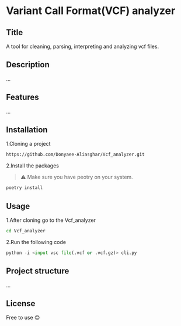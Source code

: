 # Variant Call Format(VCF) analyzer

## Title
A tool for cleaning, parsing, interpreting and analyzing vcf files.

## Description 
...

## Features
...

## Installation 
1.Cloning a project
```bash
https://github.com/Donyaee-Aliasghar/Vcf_analyzer.git
```
2.Install the packages
>⚠️ Make sure you have peotry on your system.
```python
poetry install
```

## Usage
1.After cloning go to the Vcf_analyzer
```bash
cd Vcf_analyzer
```
2.Run the following code
```python
python -i <input vsc file(.vcf or .vcf.gz)> cli.py
```

## Project structure
...

## License
Free to use 😊

